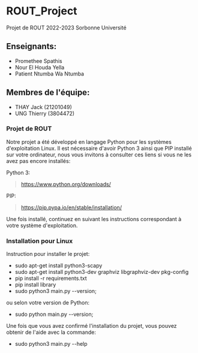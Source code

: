 # ROUT_Project
Projet de ROUT 2022-2023 Sorbonne Université 

## Enseignants:
- Promethee Spathis
- Nour El Houda Yella
- Patient Ntumba Wa Ntumba

## Membres de l'équipe:
- THAY Jack (21201049)
- UNG Thierry (3804472)

### Projet de ROUT
Notre projet a été développé en langage Python pour les systèmes d'exploitation Linux.
Il est nécessaire d'avoir Python 3 ainsi que PIP installé sur votre ordinateur, nous vous invitons à consulter ces liens si vous ne les avez pas encore installés:

Python 3:
> https://www.python.org/downloads/

PIP:
> https://pip.pypa.io/en/stable/installation/

Une fois installé, continuez en suivant les instructions correspondant à votre système d'exploitation.

### Installation pour Linux
Instruction pour installer le projet:
* sudo apt-get install python3-scapy
* sudo apt-get install python3-dev graphviz libgraphviz-dev pkg-config
* pip install -r requirements.txt
* pip install library
* sudo python3 main.py --version;

ou selon votre version de Python:

* sudo python main.py --version;

Une fois que vous avez confirmé l'installation du projet, vous pouvez obtenir de l'aide avec la commande:

* sudo python3 main.py --help
